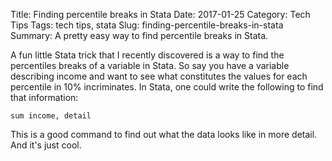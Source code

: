 Title: Finding percentile breaks in Stata
Date: 2017-01-25
Category: Tech Tips
Tags: tech tips, stata
Slug: finding-percentile-breaks-in-stata
Summary: A pretty easy way to find percentile breaks in Stata. 

A fun little Stata trick that I recently discovered is a way to find the percentiles breaks of a variable in Stata. So say you have a variable describing income and want to see what constitutes the values for each percentile in 10% incriminates. In Stata, one could write the following to find that information:

`sum income, detail`

This is a good command to find out what the data looks like in more detail. And it's just cool. 